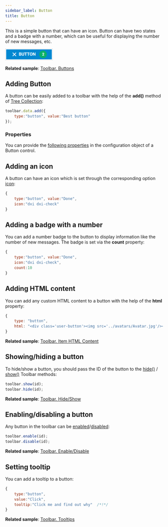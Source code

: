 ```yaml
---
sidebar_label: Button
title: Button
---          
```


This is a simple button that can have an icon. Button can have two states and a badge with a number, which can be useful for displaying the number of new messages, etc.

![](../assets/toolbar/buttons.png)

**Related sample**: [Toolbar. Buttons](https://snippet.dhtmlx.com/7aysw3gb)

## Adding Button

A button can be easily added to a toolbar with the help of the **add()** method of [Tree Collection](tree_collection/index.md):

~~~js
toolbar.data.add({
    type:"button", value:"Best button"
});
~~~

### Properties

You can provide the [following properties](toolbar/api/api_button_properties.md) in the configuration object of a Button control.

## Adding an icon

A button can have an icon which is set through the corresponding option [icon](toolbar/customization.md#icons):

~~~js
{
    type:"button", value:"Done",
    icon:"dxi dxi-check"
}
~~~

## Adding a badge with a number

You can add a number badge to the button to display information like the number of new messages. The badge is set via the **count** property:

~~~js
{
    type:"button", value:"Done",
    icon:"dxi dxi-check",
    count:10
}
~~~

## Adding HTML content

You can add any custom HTML content to a button with the help of the **html** property:

~~~js
{
    type: "button",
    html: "<div class='user-button'><img src='../avatars/Avatar.jpg'/></div>",
}
~~~

**Related sample**: [Toolbar. Item HTML Content](https://snippet.dhtmlx.com/5n2b8x84)

## Showing/hiding a button 

To hide/show a button, you should pass the ID of the button to the [hide()](toolbar/api/toolbar_hide_method.md) / [show()](toolbar/api/toolbar_show_method.md) Toolbar methods:

~~~js
toolbar.show(id);
toolbar.hide(id);
~~~

**Related sample**: [Toolbar. Hide/Show](https://snippet.dhtmlx.com/cldp89u4)

## Enabling/disabling a button 

Any button in the toolbar can be [enabled](toolbar/api/toolbar_enable_method.md)/[disabled](toolbar/api/toolbar_disable_method.md):

~~~js
toolbar.enable(id);
toolbar.disable(id);
~~~

**Related sample**: [Toolbar. Enable/Disable](https://snippet.dhtmlx.com/ovblenaf)

## Setting tooltip

You can add a tooltip to a button:

~~~js
{
    type:"button", 
    value:"Click", 
    tooltip:"Click me and find out why"  /*!*/
}
~~~

**Related sample**: [Toolbar. Tooltips](https://snippet.dhtmlx.com/105levtd)
